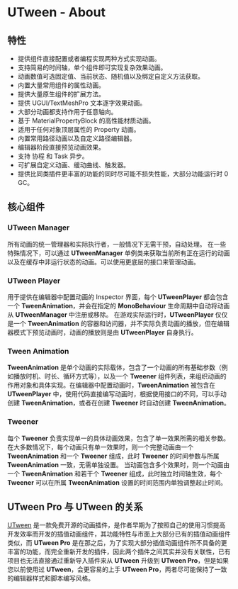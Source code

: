 ﻿# UTween - About

## 特性
* 提供组件直接配置或者编程实现两种方式实现动画。
* 支持简易的时间轴，单个组件即可实现复杂效果动画。
* 动画数值可选固定值、当前状态、随机值以及绑定自定义方法获取。
* 内置大量常用组件的属性动画。
* 提供大量原生组件的扩展方法。
* 提供 UGUI/TextMeshPro 文本逐字效果动画。
* 大部分动画都支持作用于任意轴向。
* 基于 MaterialPropertyBlock 的高性能材质动画。
* 适用于任何对象顶层属性的 Property 动画。
* 内置常用路径动画以及自定义路径编辑器。
* 编辑器阶段直接预览动画效果。
* 支持 协程 和 Task 异步。
* 可扩展自定义动画、缓动曲线、触发器。
* 提供比同类插件更丰富的功能的同时尽可能不损失性能，大部分功能运行时 0 GC。

## 核心组件
### UTween Manager
所有动画的统一管理器和实际执行者，一般情况下无需干预，自动处理。
在一些特殊情况下，可以通过 **UTweenManager** 单例类来获取当前所有正在运行的动画以及在缓存中非运行状态的动画。可以使用更底层的接口来管理动画。

### UTween Player
用于提供在编辑器中配置动画的 Inspector 界面，每个 **UTweenPlayer** 都会包含一个 **TweenAnimation**，并会在指定的 **MonoBehaviour** 生命周期中自动将动画从 **UTweenManager** 中注册或移除。
在游戏实际运行时，**UTweenPlayer** 仅仅是一个 **TweenAnimation** 的容器和访问器，并不实际负责动画的播放，但在编辑器模式下预览动画时，动画的播放则是由 **UTweenPlayer** 自身执行。

### Tween Animation
**TweenAnimation** 是单个动画的实际载体，包含了一个动画的所有基础参数（例如播放时机、时长、循环方式等），以及一个 **Tweener** 组件列表，来组织动画的作用对象和具体实现。在编辑器中配置动画时，**TweenAnimation** 被包含在 **UTweenPlayer** 中，使用代码直接编写动画时，根据使用接口的不同，可以手动创建 **TweenAnimation**，或者在创建 **Tweener** 时自动创建 **TweenAnimation**。

### Tweener
每个 **Tweener** 负责实现单一的具体动画效果，包含了单一效果所需的相关参数。
在大多数情况下，每个动画只有单一效果时，则一个完整动画由一个 **TweenAnimation** 和一个 **Tweener** 组成，此时  **Tweener** 的时间参数与所属 **TweenAnimation** 一致，无需单独设置。
当动画包含多个效果时，则一个动画由一个 **TweenAnimation** 和若干个 **Tweener** 组成，此时独立时间轴生效，每个 **Tweener** 可以在所属 **TweenAnimation** 设置的时间范围内单独调整起止时间。

## UTween Pro 与 UTween 的关系
[UTween](https://github.com/ls9512/UTween) 是一款免费开源的动画插件，是作者早期为了按照自己的使用习惯提高开发效率而开发的插值动画组件，其功能特性与市面上大部分已有的插值动画组件类似，而 **UTween Pro** 是在那之后，为了实现大部分插值动画组件所不具备的更丰富的功能，而完全重新开发的插件，因此两个插件之间其实并没有关联性，已有项目也无法直接通过重新导入插件来从 **UTween** 升级到 **UTween Pro**，但是如果您以前使用过 **UTween**，会更容易的上手 **UTween Pro**，两者尽可能保持了一致的编辑器样式和脚本编写风格。